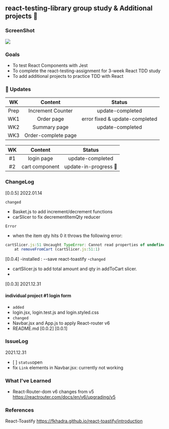 ## react-testing-library group study & Additional projects 📲

### ScreenShot
![](https://images.velog.io/images/ek615/post/1f4a1041-7b41-44af-a86b-5e6a59bd5e1b/image.png)

### Goals
- To test React Components with Jest
- To complete the react-testing-assignment for 3-week React TDD study
- To add additional projects to practice TDD with React
### 📗 Updates

| WK | Content | Status | 
| :--: | :-----------------: | :------------: |
|  Prep | Increment Counter  | update-completed |  
|  WK1 | Order page | error fixed & update-completed |   
|  WK2 | Summary page | update-completed|  
|  WK3 | Order-complete page |  | 

| WK | Content | Status | 
| :--: | :-----------------: | :------------: |
|  #1 | login page | update-completed |  
|  #2 | cart component | update-in-progress 🍨|   



### ChangeLog

[0.0.5]
2022.01.14

`changed`
- Basket.js to add increment/decrement functions
- carSlicer to fix decrementItemQty reducer

`Error`
- when the item qty hits 0 it throws the following error:
```js
cartSlicer.js:51 Uncaught TypeError: Cannot read properties of undefined (reading 'qty')
    at removeFromCart (cartSlicer.js:51:1)
```

[0.0.4]
-installed : --save react-toastify
-`changed`
- cartSlicer.js to add total amount and qty in addToCart slicer.
-

[0.0.3]
2021.12.31

#### individual project #1 login form

- `added`
- login.jsx, login.test.js and login.styled.css
- `changed`
- Navbar.jsx and App.js to apply React-router v6
- README.md
[0.0.2]
[0.0.1]


### IssueLog

2021.12.31
- [ ]
`status`open
- fix `Link` elements in Navbar.jsx: currently not working

### What I've Learned
- React-Router-dom v6 changes from v5
https://reactrouter.com/docs/en/v6/upgrading/v5


### References
React-Toastify https://fkhadra.github.io/react-toastify/introduction